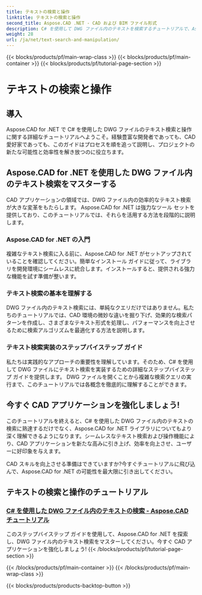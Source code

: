 ```yaml
---
title: テキストの検索と操作
linktitle: テキストの検索と操作
second_title: Aspose.CAD .NET - CAD および BIM ファイル形式
description: C# を使用して DWG ファイル内のテキストを検索するチュートリアルで、Aspose.CAD for .NET の機能を最大限に活用してください。 CAD スキルを向上させ、アプリケーションを強化します。
weight: 28
url: /ja/net/text-search-and-manipulation/
---
```


{{< blocks/products/pf/main-wrap-class >}}
{{< blocks/products/pf/main-container >}}
{{< blocks/products/pf/tutorial-page-section >}}

# テキストの検索と操作


## 導入

Aspose.CAD for .NET で C# を使用した DWG ファイルのテキスト検索と操作に関する詳細なチュートリアルへようこそ。経験豊富な開発者であっても、CAD 愛好家であっても、このガイドはプロセスを順を追って説明し、プロジェクトの新たな可能性と効率性を解き放つのに役立ちます。

## Aspose.CAD for .NET を使用した DWG ファイル内のテキスト検索をマスターする

CAD アプリケーションの領域では、DWG ファイル内の効率的なテキスト検索が大きな変革をもたらします。 Aspose.CAD for .NET は強力なツール セットを提供しており、このチュートリアルでは、それらを活用する方法を段階的に説明します。

### Aspose.CAD for .NET の入門

複雑なテキスト検索に入る前に、Aspose.CAD for .NET がセットアップされていることを確認してください。簡単なインストール ガイドに従って、ライブラリを開発環境にシームレスに統合します。インストールすると、提供される強力な機能を試す準備が整います。

### テキスト検索の基本を理解する

DWG ファイル内のテキスト検索には、単純なクエリだけではありません。私たちのチュートリアルでは、CAD 環境の微妙な違いを掘り下げ、効果的な検索パターンを作成し、さまざまなテキスト形式を処理し、パフォーマンスを向上させるために検索アルゴリズムを最適化する方法を説明します。

### テキスト検索実装のステップバイステップ ガイド

私たちは実践的なアプローチの重要性を理解しています。そのため、C# を使用して DWG ファイルにテキスト検索を実装するための詳細なステップバイステップ ガイドを提供します。 DWG ファイルを開くことから複雑な検索クエリの実行まで、このチュートリアルでは各概念を徹底的に理解することができます。 

## 今すぐ CAD アプリケーションを強化しましょう!

このチュートリアルを終えると、C# を使用した DWG ファイル内のテキストの検索に熟達するだけでなく、Aspose.CAD for .NET ライブラリについてもより深く理解できるようになります。シームレスなテキスト検索および操作機能により、CAD アプリケーションを新たな高みに引き上げ、効率を向上させ、ユーザーに好印象を与えます。

CAD スキルを向上させる準備はできていますか?今すぐチュートリアルに飛び込んで、Aspose.CAD for .NET の可能性を最大限に引き出してください。
## テキストの検索と操作のチュートリアル
### [C# を使用した DWG ファイル内のテキストの検索 - Aspose.CAD チュートリアル](./searching-text-in-dwg-files/)
このステップバイステップ ガイドを使用して、Aspose.CAD for .NET を探索し、DWG ファイル内のテキスト検索をマスターしてください。今すぐ CAD アプリケーションを強化しましょう!
{{< /blocks/products/pf/tutorial-page-section >}}

{{< /blocks/products/pf/main-container >}}
{{< /blocks/products/pf/main-wrap-class >}}

{{< blocks/products/products-backtop-button >}}
